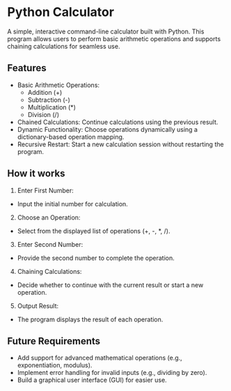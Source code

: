 # Python Calculator
A simple, interactive command-line calculator built with Python. This program allows users to perform basic arithmetic operations and supports chaining calculations for seamless use.

## Features
- Basic Arithmetic Operations:
  - Addition (+)
  - Subtraction (-)
  - Multiplication (*)
  - Division (/)
- Chained Calculations: Continue calculations using the previous result.
- Dynamic Functionality: Choose operations dynamically using a dictionary-based operation mapping.
- Recursive Restart: Start a new calculation session without restarting the program.

## How it works
1. Enter First Number:
- Input the initial number for calculation.
2. Choose an Operation:
- Select from the displayed list of operations (+, -, *, /).
3. Enter Second Number:
- Provide the second number to complete the operation.
4. Chaining Calculations:
- Decide whether to continue with the current result or start a new operation.
5. Output Result:
- The program displays the result of each operation.

## Future Requirements
- Add support for advanced mathematical operations (e.g., exponentiation, modulus).
- Implement error handling for invalid inputs (e.g., dividing by zero).
- Build a graphical user interface (GUI) for easier use.
